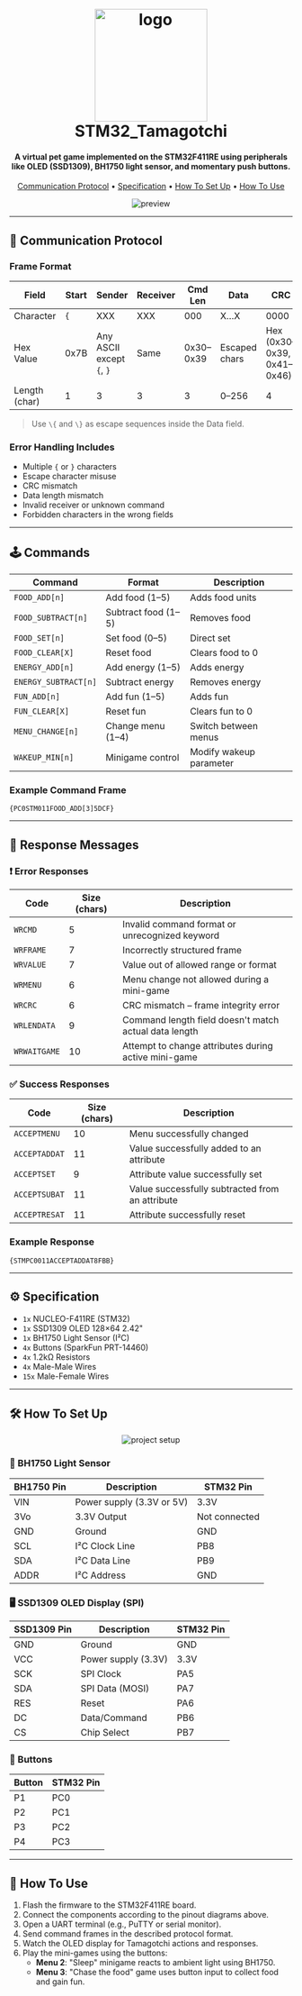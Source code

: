 <h1 align="center">
  <br>
  <img src="https://github.com/user-attachments/assets/6de2ebac-a827-41ec-adac-e05586c6a51b" alt="logo" width="200">
  <br>
  STM32_Tamagotchi
  <br>
</h1>

<h4 align="center">A virtual pet game implemented on the STM32F411RE using peripherals like OLED (SSD1309), BH1750 light sensor, and momentary push buttons.</h4>

<p align="center">
  <a href="#-communication-protocol">Communication Protocol</a> •
  <a href="#-specification">Specification</a> •
  <a href="#%EF%B8%8F-specification">How To Set Up</a> •
  <a href="#-how-to-use">How To Use</a>
</p>

<p align="center">
  <img src="https://github.com/user-attachments/assets/90ea1446-0616-4c1c-a507-089f280435ec" alt="preview">
</p>

---

## 📡 Communication Protocol

### Frame Format

| Field        | Start | Sender | Receiver | Cmd Len | Data    | CRC    | End  |
|--------------|-------|--------|----------|---------|---------|--------|------|
| Character    | `{`   | XXX    | XXX      | 000     | X…X     | 0000   | `}`  |
| Hex Value    | 0x7B  | Any ASCII except `{`, `}` | Same | 0x30–0x39 | Escaped chars | Hex (0x30–0x39, 0x41–0x46) | 0x7D |
| Length (char)| 1     | 3      | 3        | 3       | 0–256   | 4      | 1    |

> Use `\{` and `\}` as escape sequences inside the Data field.

### Error Handling Includes

- Multiple `{` or `}` characters
- Escape character misuse
- CRC mismatch
- Data length mismatch
- Invalid receiver or unknown command
- Forbidden characters in the wrong fields

---

## 🕹 Commands

| Command             | Format                | Description                          |
|---------------------|-----------------------|--------------------------------------|
| `FOOD_ADD[n]`       | Add food (1–5)        | Adds food units                      |
| `FOOD_SUBTRACT[n]`  | Subtract food (1–5)   | Removes food                         |
| `FOOD_SET[n]`       | Set food (0–5)        | Direct set                           |
| `FOOD_CLEAR[X]`     | Reset food            | Clears food to 0                     |
| `ENERGY_ADD[n]`     | Add energy (1–5)      | Adds energy                          |
| `ENERGY_SUBTRACT[n]`| Subtract energy       | Removes energy                       |
| `FUN_ADD[n]`        | Add fun (1–5)         | Adds fun                             |
| `FUN_CLEAR[X]`      | Reset fun             | Clears fun to 0                      |
| `MENU_CHANGE[n]`    | Change menu (1–4)     | Switch between menus                 |
| `WAKEUP_MIN[n]`     | Minigame control      | Modify wakeup parameter              |

### Example Command Frame

```text
{PC0STM011FOOD_ADD[3]5DCF}
```

---

## 🔁 Response Messages

### ❗ Error Responses

| Code         | Size (chars) | Description                                                  |
|--------------|---------------|--------------------------------------------------------------|
| `WRCMD`      | 5             | Invalid command format or unrecognized keyword              |
| `WRFRAME`    | 7             | Incorrectly structured frame                                |
| `WRVALUE`    | 7             | Value out of allowed range or format                        |
| `WRMENU`     | 6             | Menu change not allowed during a mini-game                 |
| `WRCRC`      | 6             | CRC mismatch – frame integrity error                        |
| `WRLENDATA`  | 9             | Command length field doesn't match actual data length       |
| `WRWAITGAME` | 10            | Attempt to change attributes during active mini-game        |

### ✅ Success Responses

| Code          | Size (chars) | Description                                        |
|---------------|---------------|----------------------------------------------------|
| `ACCEPTMENU`  | 10            | Menu successfully changed                         |
| `ACCEPTADDAT` | 11            | Value successfully added to an attribute          |
| `ACCEPTSET`   | 9             | Attribute value successfully set                  |
| `ACCEPTSUBAT` | 11            | Value successfully subtracted from an attribute   |
| `ACCEPTRESAT` | 11            | Attribute successfully reset                      |

### Example Response

```text
{STMPC0011ACCEPTADDAT8FBB}
```

---

## ⚙️ Specification

- `1x` NUCLEO-F411RE (STM32)
- `1x` SSD1309 OLED 128×64 2.42"
- `1x` BH1750 Light Sensor (I²C)
- `4x` Buttons (SparkFun PRT-14460)
- `4x` 1.2kΩ Resistors
- `4x` Male-Male Wires
- `15x` Male-Female Wires

---

## 🛠 How To Set Up

<p align="center">
  <img src="https://github.com/user-attachments/assets/5985cfd4-7a68-48b9-af54-37629f853e36" alt="project setup">
</p>

### 🔆 BH1750 Light Sensor

| BH1750 Pin | Description               | STM32 Pin          |
|------------|---------------------------|---------------------|
| VIN        | Power supply (3.3V or 5V) | 3.3V                |
| 3Vo        | 3.3V Output               | Not connected       |
| GND        | Ground                    | GND                 |
| SCL        | I²C Clock Line            | PB8                 |
| SDA        | I²C Data Line             | PB9                 |
| ADDR       | I²C Address               | GND                 |

### 🖥 SSD1309 OLED Display (SPI)

| SSD1309 Pin | Description             | STM32 Pin |
|-------------|-------------------------|-----------|
| GND         | Ground                  | GND       |
| VCC         | Power supply (3.3V)     | 3.3V      |
| SCK         | SPI Clock               | PA5       |
| SDA         | SPI Data (MOSI)         | PA7       |
| RES         | Reset                   | PA6       |
| DC          | Data/Command            | PB6       |
| CS          | Chip Select             | PB7       |

### 🔘 Buttons

| Button | STM32 Pin |
|--------|-----------|
| P1     | PC0       |
| P2     | PC1       |
| P3     | PC2       |
| P4     | PC3       |

---

## 🧩 How To Use

1. Flash the firmware to the STM32F411RE board.
2. Connect the components according to the pinout diagrams above.
3. Open a UART terminal (e.g., PuTTY or serial monitor).
4. Send command frames in the described protocol format.
5. Watch the OLED display for Tamagotchi actions and responses.
6. Play the mini-games using the buttons:
   - **Menu 2**: "Sleep" minigame reacts to ambient light using BH1750.
   - **Menu 3**: "Chase the food" game uses button input to collect food and gain fun.
